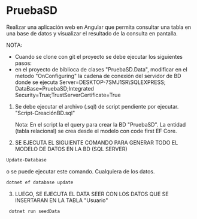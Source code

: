 # PruebaSD
Realizar una aplicación web en Angular que permita consultar una tabla en una base
de datos y visualizar el resultado de la consulta en pantalla.


NOTA: 
- Cuando se clone con git el proyecto se debe ejecutar los siguientes pasos:
- en el proyecto de biblioca de clases "PruebaSD.Data", modificar en el metodo "OnConfiguring" la cadena de conexión  del servidor de BD donde se ejecuta
  Server=DESKTOP-7SMJ1SR\\SQLEXPRESS; DataBase=PruebaSD;Integrated Security=True;TrustServerCertificate=True

1. Se debe ejecutar el archivo (.sql) de script pendiente por ejecutar. "Script-CreaciónBD.sql"

   Nota: En el script la el query para crear la BD "PruebaSD". La entidad (tabla relacional) se crea desde el modelo con code first EF Core.
   
3. SE EJECUTA EL SIGUIENTE COMANDO PARA GENERAR TODO EL MODELO DE DATOS EN LA BD (SQL SERVER)
   
  ```bash
  Update-Database 
  ```

 o se puede ejecutar este comando. Cualquiera de los datos.

   ```bash
  dotnet ef database update
  ```

3. LUEGO, SE EJECUTA EL DATA SEER CON LOS DATOS QUE SE INSERTARAN EN LA TABLA "Usuario"

   
  ```bash
   dotnet run seedData
  ```
